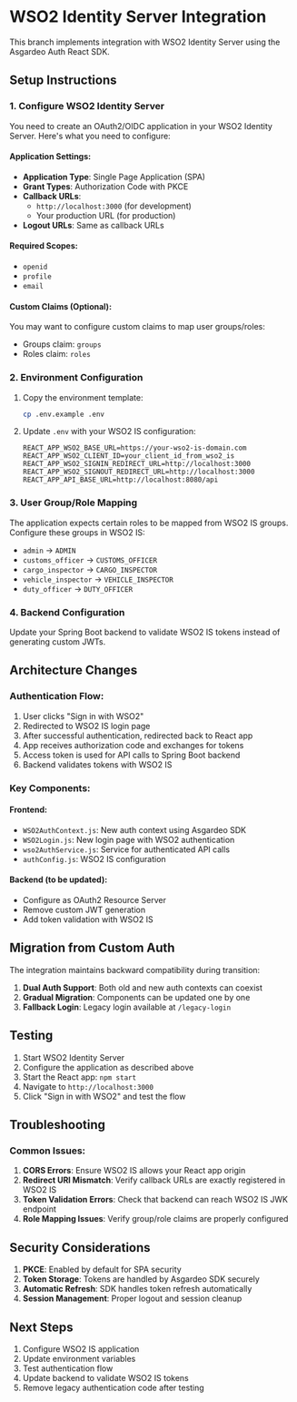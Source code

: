 # WSO2 Identity Server Integration

This branch implements integration with WSO2 Identity Server using the Asgardeo Auth React SDK.

## Setup Instructions

### 1. Configure WSO2 Identity Server

You need to create an OAuth2/OIDC application in your WSO2 Identity Server. Here's what you need to configure:

#### Application Settings:
- **Application Type**: Single Page Application (SPA)
- **Grant Types**: Authorization Code with PKCE
- **Callback URLs**: 
  - `http://localhost:3000` (for development)
  - Your production URL (for production)
- **Logout URLs**: Same as callback URLs

#### Required Scopes:
- `openid`
- `profile` 
- `email`

#### Custom Claims (Optional):
You may want to configure custom claims to map user groups/roles:
- Groups claim: `groups`
- Roles claim: `roles`

### 2. Environment Configuration

1. Copy the environment template:
   ```bash
   cp .env.example .env
   ```

2. Update `.env` with your WSO2 IS configuration:
   ```env
   REACT_APP_WSO2_BASE_URL=https://your-wso2-is-domain.com
   REACT_APP_WSO2_CLIENT_ID=your_client_id_from_wso2_is
   REACT_APP_WSO2_SIGNIN_REDIRECT_URL=http://localhost:3000
   REACT_APP_WSO2_SIGNOUT_REDIRECT_URL=http://localhost:3000
   REACT_APP_API_BASE_URL=http://localhost:8080/api
   ```

### 3. User Group/Role Mapping

The application expects certain roles to be mapped from WSO2 IS groups. Configure these groups in WSO2 IS:

- `admin` → `ADMIN`
- `customs_officer` → `CUSTOMS_OFFICER`
- `cargo_inspector` → `CARGO_INSPECTOR`
- `vehicle_inspector` → `VEHICLE_INSPECTOR`
- `duty_officer` → `DUTY_OFFICER`

### 4. Backend Configuration

Update your Spring Boot backend to validate WSO2 IS tokens instead of generating custom JWTs.

## Architecture Changes

### Authentication Flow:
1. User clicks "Sign in with WSO2"
2. Redirected to WSO2 IS login page
3. After successful authentication, redirected back to React app
4. App receives authorization code and exchanges for tokens
5. Access token is used for API calls to Spring Boot backend
6. Backend validates tokens with WSO2 IS

### Key Components:

#### Frontend:
- `WSO2AuthContext.js`: New auth context using Asgardeo SDK
- `WSO2Login.js`: New login page with WSO2 authentication
- `wso2AuthService.js`: Service for authenticated API calls
- `authConfig.js`: WSO2 IS configuration

#### Backend (to be updated):
- Configure as OAuth2 Resource Server
- Remove custom JWT generation
- Add token validation with WSO2 IS

## Migration from Custom Auth

The integration maintains backward compatibility during transition:

1. **Dual Auth Support**: Both old and new auth contexts can coexist
2. **Gradual Migration**: Components can be updated one by one
3. **Fallback Login**: Legacy login available at `/legacy-login`

## Testing

1. Start WSO2 Identity Server
2. Configure the application as described above
3. Start the React app: `npm start`
4. Navigate to `http://localhost:3000`
5. Click "Sign in with WSO2" and test the flow

## Troubleshooting

### Common Issues:

1. **CORS Errors**: Ensure WSO2 IS allows your React app origin
2. **Redirect URI Mismatch**: Verify callback URLs are exactly registered in WSO2 IS
3. **Token Validation Errors**: Check that backend can reach WSO2 IS JWK endpoint
4. **Role Mapping Issues**: Verify group/role claims are properly configured

## Security Considerations

1. **PKCE**: Enabled by default for SPA security
2. **Token Storage**: Tokens are handled by Asgardeo SDK securely
3. **Automatic Refresh**: SDK handles token refresh automatically
4. **Session Management**: Proper logout and session cleanup

## Next Steps

1. Configure WSO2 IS application
2. Update environment variables
3. Test authentication flow
4. Update backend to validate WSO2 IS tokens
5. Remove legacy authentication code after testing
